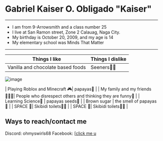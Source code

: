 # Gabriel Kaiser O. Obligado   "Kaiser"
---
- I am from 9-Arrowsmith and a class number 25
- I live at San Ramon street, Zone 2 Calauag, Naga City.
- My birthday is October 20, 2009, and my age is 14
- My elementary school was Minds That Matter



---



| Things I like | Things I dislike |
|-------------|-----------|
| Vanilla and chocolate based foods | Seeners🐬🤬 |
![image](https://github.com/user-attachments/assets/3c7abc8e-38f4-4022-abbe-f0c09c0f7218)

| Playing Roblox and Minecraft 🎮| papayas🤢 |
| My family and my friends 👨‍👩‍👦| People who disrespect others and thinking they are funny🤬 |
| Learning Science🧪 | papayas seeds🤢 |
| Brown sugar | the smell of papayas🤢 |
| SPACE 🌠| Skibidi toilets🐬🤬 |
| SPACE 🌠| Skibidi toilets🐬🤬 |

## Ways to reach/contact me
Discord: ohmyswirls68
Facebook: [[click me u](https://www.example.com](https://www.facebook.com/profile.php?id=100081193021046)
)
